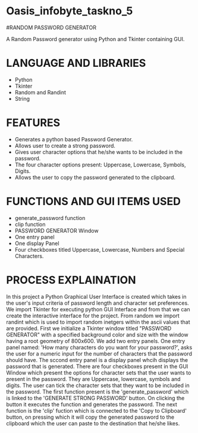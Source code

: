 # Oasis_infobyte_taskno_5
#RANDOM PASSWORD GENERATOR

A Random Password generator using Python and Tkinter containing GUI.

# LANGUAGE AND LIBRARIES

- Python
- Tkinter
- Random and Randint
- String

# FEATURES

- Generates a python based Password Generator.
- Allows user to create a strong password.
- Gives user character options that he/she wants to be included in the password.
- The four character options present: Uppercase, Lowercase, Symbols, Digits.
- Allows the user to copy the password generated to the clipboard.

# FUNCTIONS AND GUI ITEMS USED

- generate_password function
- clip function
- PASSWORD GENERATOR Window
- One entry panel
- One display Panel
- Four checkboxes titled Uppercase, Lowercase, Numbers and Special Characters.

# PROCESS EXPLAINATION

In this project a Python Graphical User Interface is created which takes in the user's input criteria of password length and character set preferences.
We import Tkinter for executing python GUI Interface and from that we can create the interactive interface for the project.
From random we import randint which is used to import random inetgers within the ascii values that are provided.
First we initialize a Tkinter window titled "PASSWORD GENERATOR" with a specified background color and size with the window having a root geometry of 800x600.
We add two entry panels. One entry panel named: 'How many characters do you want for your password?', asks the user for a numeric input for the number of characters that the password should have. The sccond entry panel is a display panel whcih displays the password that is generated.
There are four checkboxes present in the GUI Window which present the options for character sets that the user wants to present in the password. They are Uppercase, lowercase, symbols and digits. The user can tick the character sets that they want to be included in the password. 
The first function present is the 'generate_password' which is linked to the 'GENERATE STRONG PASSWORD' button. On clicking the button it executes the function and generates the password.
The next function is the 'clip' fuction which is connected to the 'Copy to Clipboard' button, on pressing which it will copy the generated password to the clipboard which the user can paste to the destination that he/she likes.
